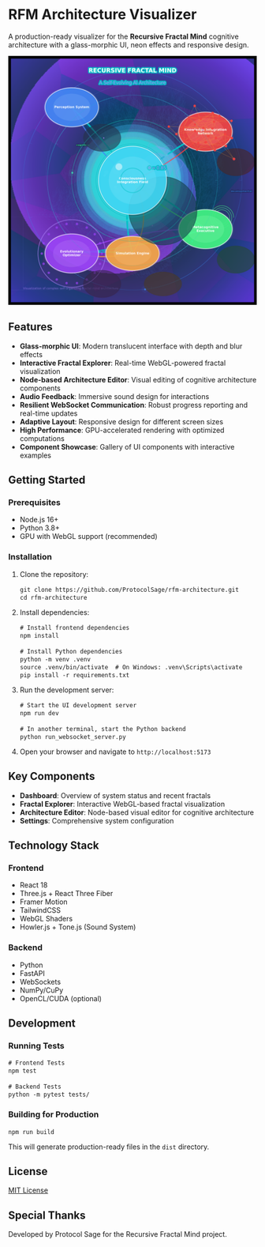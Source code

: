 # RFM Architecture Visualizer

A production-ready visualizer for the **Recursive Fractal Mind** cognitive architecture with a glass-morphic UI, neon effects and responsive design.

![RFM Architecture](rfm_spectacular_diagram.png)

## Features

- **Glass-morphic UI**: Modern translucent interface with depth and blur effects
- **Interactive Fractal Explorer**: Real-time WebGL-powered fractal visualization
- **Node-based Architecture Editor**: Visual editing of cognitive architecture components
- **Audio Feedback**: Immersive sound design for interactions
- **Resilient WebSocket Communication**: Robust progress reporting and real-time updates
- **Adaptive Layout**: Responsive design for different screen sizes
- **High Performance**: GPU-accelerated rendering with optimized computations
- **Component Showcase**: Gallery of UI components with interactive examples

## Getting Started

### Prerequisites

- Node.js 16+
- Python 3.8+
- GPU with WebGL support (recommended)

### Installation

1. Clone the repository:
   ```
   git clone https://github.com/ProtocolSage/rfm-architecture.git
   cd rfm-architecture
   ```

2. Install dependencies:
   ```
   # Install frontend dependencies
   npm install

   # Install Python dependencies
   python -m venv .venv
   source .venv/bin/activate  # On Windows: .venv\Scripts\activate
   pip install -r requirements.txt
   ```

3. Run the development server:
   ```
   # Start the UI development server
   npm run dev

   # In another terminal, start the Python backend
   python run_websocket_server.py
   ```

4. Open your browser and navigate to `http://localhost:5173`

## Key Components

- **Dashboard**: Overview of system status and recent fractals
- **Fractal Explorer**: Interactive WebGL-based fractal visualization
- **Architecture Editor**: Node-based visual editor for cognitive architecture
- **Settings**: Comprehensive system configuration

## Technology Stack

### Frontend
- React 18
- Three.js + React Three Fiber
- Framer Motion
- TailwindCSS
- WebGL Shaders
- Howler.js + Tone.js (Sound System)

### Backend
- Python
- FastAPI
- WebSockets
- NumPy/CuPy
- OpenCL/CUDA (optional)

## Development

### Running Tests
```
# Frontend Tests
npm test

# Backend Tests
python -m pytest tests/
```

### Building for Production
```
npm run build
```

This will generate production-ready files in the `dist` directory.

## License

[MIT License](LICENSE)

## Special Thanks

Developed by Protocol Sage for the Recursive Fractal Mind project.